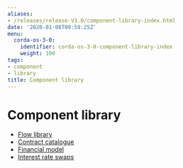 ```yaml
---
aliases:
- /releases/release-V3.0/component-library-index.html
date: '2020-01-08T09:59:25Z'
menu:
  corda-os-3-0:
    identifier: corda-os-3-0-component-library-index
    weight: 100
tags:
- component
- library
title: Component library
---
```



# Component library



* [Flow library](flow-library.md)
* [Contract catalogue](contract-catalogue.md)
* [Financial model](financial-model.md)
* [Interest rate swaps](contract-irs.md)



